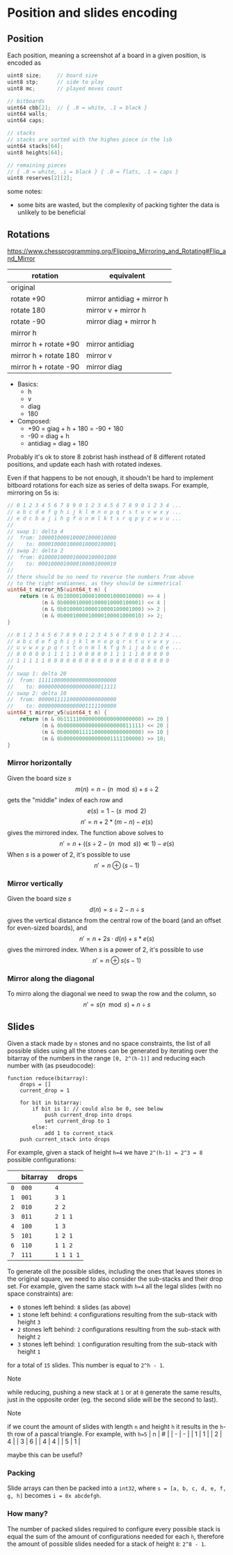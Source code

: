 # Position and slides encoding

## Position

Each position, meaning a screenshot af a board in a given position, is encoded as
```c
uint8 size;     // board size
uint8 stp;      // side to play
uint8 mc;       // played moves count

// bitboards
uint64 cbb[2];  // { .0 = white, .1 = black }
uint64 walls;
uint64 caps;

// stacks
// stacks are sorted with the highes piece in the lsb
uint64 stacks[64];
uint8 heights[64];

// remaining pieces
// { .0 = white, .i = black } { .0 = flats, .1 = caps }
uint8 reserves[2][2];
```

some notes:
- some bits are wasted, but the complexity of packing tighter the data is unlikely to be beneficial

## Rotations

https://www.chessprogramming.org/Flipping_Mirroring_and_Rotating#Flip_and_Mirror

| rotation              | equivalent                 |
| --------------------- | -------------------------- |
| original              |                            |
| rotate +90            | mirror antidiag + mirror h |
| rotate 180            | mirror v + mirror h        |
| rotate -90            | mirror diag + mirror h     |
| mirror h              |                            |
| mirror h + rotate +90 | mirror antidiag            |
| mirror h + rotate 180 | mirror v                   |
| mirror h + rotate -90 | mirror diag                |

- Basics:
  - h
  - v
  - diag
  - 180
- Composed:
  - +90 = giag + h + 180 = -90 + 180
  - -90 = diag + h
  - antidiag = diag + 180

Probably it's ok to store 8 zobrist hash insthead of 8 different rotated positions, and update each hash with rotated indexes.

Even if that happens to be not enough, it shoudn't be hard to implement bitboard rotations for each size as series of delta swaps. For example, mirroring on 5s is:
```c
// 0 1 2 3 4 5 6 7 8 9 0 1 2 3 4 5 6 7 8 9 0 1 2 3 4 ...
// a b c d e f g h i j k l m n o p q r s t u v w x y ...
// e d c b a j i h g f o n m l k t s r q p y z w v u ...
//
// swap 1: delta 4
//  from: 1000010000100001000010000
//    to: 0000100001000010000100001
// swap 2: delta 2
//  from: 0100001000010000100001000
//    to: 0001000010000100001000010
//
// there should be no need to reverse the numbers from above
// to the right endiannes, as they should be simmetrical
uint64_t mirror_h5(uint64_t n) {
    return (n & 0b1000010000100001000010000) >> 4 |
           (n & 0b0000100001000010000100001) << 4 |
           (n & 0b0100001000010000100001000) >> 2 |
           (n & 0b0001000010000100001000010) >> 2;
}

// 0 1 2 3 4 5 6 7 8 9 0 1 2 3 4 5 6 7 8 9 0 1 2 3 4 ...
// a b c d e f g h i j k l m n o p q r s t u v w x y ...
// u v w x y p q r s t o n m l k f g h i j a b c d e ...
// 0 0 0 0 0 1 1 1 1 1 0 0 0 0 0 1 1 1 1 1 0 0 0 0 0
// 1 1 1 1 1 0 0 0 0 0 0 0 0 0 0 0 0 0 0 0 0 0 0 0 0
//
// swap 1: delta 20
//  from: 1111100000000000000000000
//    to: 0000000000000000000011111
// swap 2: delta 10
//  from: 0000011111000000000000000
//    to: 0000000000000001111100000
uint64_t mirror_v5(uint64_t n) {
    return (n & 0b1111100000000000000000000) >> 20 |
           (n & 0b0000000000000000000011111) << 20 |
           (n & 0b0000011111000000000000000) >> 10 |
           (n & 0b0000000000000001111100000) >> 10;
}
```

### Mirror horizontally

Given the board size $s$
$$m(n) = n - (n \mod s) + s \div 2$$
gets the "middle" index of each row and
$$e(s) = 1 - (s \mod 2)$$
$$n' = n + 2 * (m - n) - e(s)$$
gives the mirrored index. The function above solves to
$$n' = n + ((s \div 2 - (n \mod s)) \ll 1) - e(s)$$
When $s$ is a power of 2, it's possible to use
$$n' = n \oplus (s - 1)$$

### Mirror vertically

Given the board size $s$
$$d(n) = s \div 2 - n \div s$$
gives the vertical distance from the central row of the board (and an offset for even-sized boards), and
$$n' = n + 2s \cdot d(n) + s*e(s)$$
gives the mirrored index. When $s$ is a power of 2, it's possible to use
$$n' = n \oplus s(s - 1)$$

### Mirror along the diagonal

To mirro along the diagonal we need to swap the row and the column, so
$$n' = s(n \mod s) + n \div s$$

## Slides

Given a stack made by `n` stones and no space constraints, the list of all possible slides using all the stones can be generated by iterating over the bitarray of the numbers in the range `[0, 2^(h-1)]` and reducing each number with (as pseudocode):

```
function reduce(bitarray):
    drops = []
    current_drop = 1

    for bit in bitarray:
        if bit is 1: // could also be 0, see below
            push current_drop into drops
            set current_drop to 1
        else:   
            add 1 to current_stack
    push current_stack into drops
```

For example, given a stack of height `h=4` we have `2^(h-1) = 2^3 = 8` possible configurations:

|     | bitarray | drops     |
| --- | -------- | --------- |
| `0` | `000`    | `4`       |
| `1` | `001`    | `3 1`     |
| `2` | `010`    | `2 2`     |
| `3` | `011`    | `2 1 1`   |
| `4` | `100`    | `1 3`     |
| `5` | `101`    | `1 2 1`   |
| `6` | `110`    | `1 1 2`   |
| `7` | `111`    | `1 1 1 1` |

To generate oll the possible slides, including the ones that leaves stones in the original square, we need to also consider the sub-stacks and their drop set. For example, given the same stack with `h=4` all the legal slides (with no space constraints) are:
- `0` stones left behind: `8` slides (as above)
- `1` stone left behind: `4` configurations resulting from the sub-stack with height `3`
- `2` stones left behind: `2` configurations resulting from the sub-stack with height `2`
- `3` stones left behind: `1` configuration resulting from the sub-stack with height `1`

for a total of `15` slides. This number is equal to `2^h - 1`.

> [!NOTE]
> while reducing, pushing a new stack at `1` or at `0` generate the same results, just in the opposite order (eg. the second slide will be the second to last).

> [!NOTE]
> if we count the amount of slides with length `n` and height `h` it results in the `h`-th row of a pascal triangle. For example, with `h=5`
> | n | # |
> | - | - |
> | 1 | 1 |
> | 2 | 4 |
> | 3 | 6 |
> | 4 | 4 |
> | 5 | 1 |
> 
> maybe this can be useful?

### Packing
Slide arrays can then be packed into a `int32`, where `s = [a, b, c, d, e, f, g, h]` becomes `i = 0x abcdefgh`.

### How many?
The number of packed slides required to configure every possible stack is equal the sum of the amount of configurations needed for each `h`, therefore the amount of possible slides needed for a stack of height `8`: `2^8 - 1`.